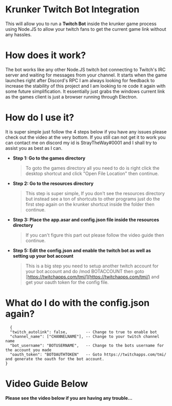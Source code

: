 # Krunker Twitch Bot Integration

This will allow you to run a **Twitch Bot** inside the krunker game process using Node.JS to allow your twitch fans to get the current game link without any hassles.


# How does it work?

The bot works like any other Node.JS twitch bot connecting to Twitch's IRC server and waiting for messages from your channel. It starts when the game launches right after Discord's RPC I am always looking for feedback to increase the stability of this project and I am looking to re code it again with some future simplification. It essentially just grabs the windows current link as the games client is just a browser running through Electron.

# How do I use it?

It is super simple just follow the 4 steps below if you have any issues please check out the video at the very bottom. If you still can not get it to work you can contact me on discord my id is StrayTheWay#0001 and I shall try to assist you as best as I can.

-	**Step 1: Go to the games directory**
	>To goto the games directory all you need to do is right click the desktop shortcut and click "Open File Location" then continue.
	
-	**Step 2: Go to the resources directory**
	>This step is super simple, If you don't see the resources directory but instead see a ton of shortcuts to other programs just do the first step again on the krunker shortcut inside the folder then continue.

-	**Step 3: Place the app.asar and config.json file inside the resources directory**
	>If you can't figure this part out please follow the video guide then continue.

-	**Step 5: Edit the config.json and enable the twitch bot as well as setting up your bot account**
	>This is a big step you need to setup another twitch account for your bot account and do /mod BOTACCOUNT then goto [https://twitchapps.com/tmi/](https://twitchapps.com/tmi/) and get your oauth token for the config file.
	
# What do I do with the config.json again?

      {
      "twitch_autolink": false,        -- Change to true to enable bot
      "channel_name": ["CHANNELNAME"], -- Change to your twitch channel name
      "bot_username": "BOTUSERNAME",   -- Change to the bots username for the account you made
      "oauth_token": "BOTOAUTHTOKEN"   -- Goto https://twitchapps.com/tmi/ and generate the oauth for the bot account.
    }

# Video Guide Below

**Please see the video below if you are having any trouble...**
